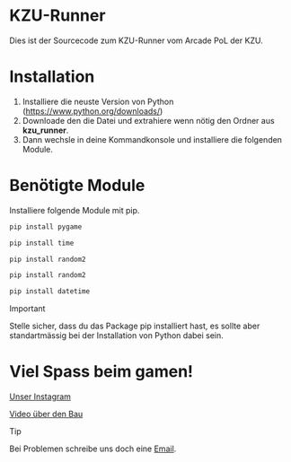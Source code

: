 # KZU-Runner
Dies ist der Sourcecode zum KZU-Runner vom Arcade PoL der KZU.

# Installation

1. Installiere die neuste Version von Python (https://www.python.org/downloads/)
2. Downloade den die Datei und extrahiere wenn nötig den Ordner aus **kzu_runner**.
3. Dann wechsle in deine Kommandkonsole und installiere die folgenden Module.

# Benötigte Module

Installiere folgende Module mit pip.
```bash
pip install pygame
```
```bash
pip install time
```
```bash
pip install random2
```
```bash
pip install random2
```
```bash
pip install datetime
```
> [!IMPORTANT]
> Stelle sicher, dass du das Package pip installiert hast, es sollte aber standartmässig bei der Installation von Python dabei sein.

# Viel Spass beim gamen!

[Unser Instagram](https://www.instagram.com/arcade_pol_kzu)

[Video über den Bau](https://kzu.sharepoint.com/sites/poL426/_layouts/15/stream.aspx?id=%2Fsites%2FpoL426%2FFreigegebene%20Dokumente%2FGeneral%2FOCVideo%2E738077874%2E100006%2Emp4&nav=eyJyZWZlcnJhbEluZm8iOnsicmVmZXJyYWxBcHAiOiJTdHJlYW1XZWJBcHAiLCJyZWZlcnJhbFZpZXciOiJTaGFyZURpYWxvZy1MaW5rIiwicmVmZXJyYWxBcHBQbGF0Zm9ybSI6IldlYiIsInJlZmVycmFsTW9kZSI6InZpZXcifX0&ga=1&referrer=StreamWebApp%2EWeb&referrerScenario=AddressBarCopied%2Eview%2E8db98b13%2Dc86b%2D4f05%2D9746%2D812038223477)

> [!TIP]
> Bei Problemen schreibe uns doch eine [Email](mailto:arcadepol.ch@outlook.com).
